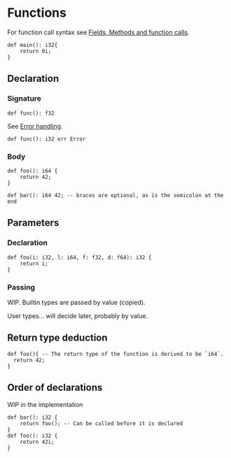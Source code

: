 # Functions

For function call syntax see [Fields, Methods and function
calls](../fields_methods_calls/README.md).

``` scot
def main(): i32{
    return 0i;
}
```

## Declaration

### Signature

``` scot
def func(): f32
```

See [Error handling](../error_handling/README.md).

``` scot
def func(): i32 err Error
```

### Body

``` scot
def foo(): i64 {
    return 42;
}

def bar(): i64 42; -- braces are optional, as is the semicolon at the end
```

## Parameters

### Declaration

``` scot
def foo(i: i32, l: i64, f: f32, d: f64): i32 {
    return i;
}
```

### Passing

WIP. Builtin types are passed by value (copied).

User types... will decide later, probably by value.

## Return type deduction

``` scot
def foo(){ -- The return type of the function is derived to be `i64`.
  return 42;
}
```

## Order of declarations

WIP in the implementation

``` scot
def bar(): i32 {
    return foo(); -- Can be called before it is declared
}
def foo(): i32 {
    return 42i;
}
```
